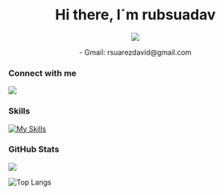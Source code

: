 <h1 align="center">Hi there, I´m rubsuadav </h1>
<p align="center"> <img src="https://komarev.com/ghpvc/?username=rubsuadav&color=blueviolet&style=for-the-badge&label=PROFILE+VIEWS&abbreviated=true" />

<div align="center">
  -  Gmail: rsuarezdavid@gmail.com
  <br/>
</div>

<h3>Connect with me</h3>

[<img src="https://img.shields.io/badge/linkedin-%230077B5.svg?&style=for-the-badge&logo=linkedin&logoColor=white" />](https://www.linkedin.com/in/rub%C3%A9n-su%C3%A1rez-david-4384a6280/)


### Skills

[![My Skills](https://skillicons.dev/icons?i=java,androidstudio,nodejs,angular,django,docker,eclipse,firebase,git,github,githubactions,html,js,mongodb,mysql,react,vite,py,express,vscode,css,bootstrap,spring,tailwind&theme=dark&perline=6)](https://skillicons.dev)


### GitHub Stats
<p align="left"> <img src="https://github-readme-stats.vercel.app/api?username=rubsuadav&count_private=true&show_icons=true&theme=tokyonight&count_private=true&include_all_commits=true"/>

![Top Langs](https://github-readme-stats.vercel.app/api/top-langs/?username=rubsuadav&theme=dark&layout=compact)
